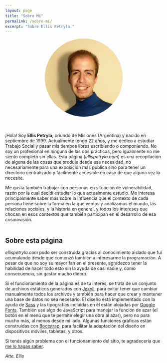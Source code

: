 ```yaml
---
layout: page
title: "Sobre Mí"
permalink: /sobre-mi/
excerpt: "Sobre Ellis Petryla."
---
```

<img src="/assets/img/ep.png" style="width:250px;border-radius:50%;margin-left:20px;margin-bottom:20px;display:block;margin-left:auto;margin-right:auto;"><br>

¡Hola! Soy __Ellis Petryla__, oriundo de Misiones (Argentina) y nacido en septiembre de 1999. Actualmente tengo 22 años, y me dedico a estudiar Trabajo Social y pasar mis tiempos libres escribiendo o componiendo. No soy un profesional en ninguna de las dos prácticas, pero igualmente no me siento completo sin ellas. Esta página (*ellispetryla.com*) es una recopilación de alguna de las cosas que produje desde esa necesidad, no necesariamente para una exposición más pública sino para tener un directorio centralizado y fácilmente accesible en caso de que alguna vez lo necesite.

Me gusta también trabajar con personas en situación de vulnerabilidad, razón por la cual decidí estudiar lo que actualmente estudio. Me interesa principalmente saber más sobre la influencia que el contexto de cada persona tiene sobre la forma en la que vemos y analizamos el mundo, las relaciones sociales, y la historia en general, y todos los intereses que chocan en esos contextos que también participan en el desarrollo de esa cosmovisión.<br><br>

## Sobre esta página
*ellispetryla.com* pudo ser construida gracias al conocimiento aislado que fui acumulando desde que comenzó también a interesarme la programación. A pesar de que no soy su mayor fan en el presente, agradezco tener la habilidad de hacer todo esto sin la ayuda de casi nadie y, como consecuencia, sin gastar mucho dinero. 

Si el funcionamiento de la página es de tu interés, se trata de un conjunto de archivos estáticos generados con [Jekyll](https://jekyllrb.com/ "Jekyll"), para evitar tener que cambiar manualmente todos los archivos y también para hacer que crear y mantener una base de datos no sea necesario. El diseño está implementado con la ayuda de [Sass](https://sass-lang.com/ "Sass") y las tipografías incluidas en él están alojadas por [Google Fonts](https://fonts.google.com/ "Google Fonts"). También usé algo de JavaScript para manejar la función de azar (el botón en el menú que te permite elegir una obra al azar), pero no para mucho más, al menos desde mi lado. Algunas funciones gráficas están construidas con [Bootstrap](https://getbootstrap.com/ "Boostrap"), para facilitar la adaptación del diseño en dispositivos móviles, tabletas, y otros.

Si tenés algún problema con el funcionamiento del sitio, te agradecería que [me lo hagas saber](/contacto "Contacto").

*Atte. Ellis*